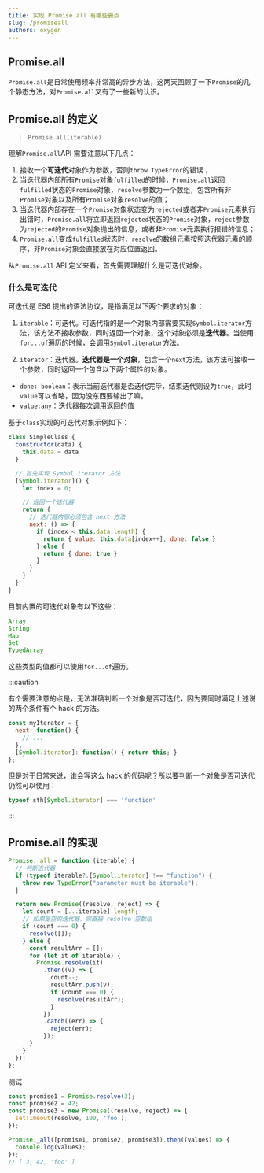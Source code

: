 ```yaml
---
title: 实现 Promise.all 有哪些要点
slug: /promiseall
authors: oxygen
---
```


## Promise.all

`Promise.all`是日常使用频率非常高的异步方法，这两天回顾了一下`Promise`的几个静态方法，对`Promise.all`又有了一些新的认识。

<!--truncate-->

## Promise.all 的定义

> `Promise.all(iterable)`

理解`Promise.all`API 需要注意以下几点：

1. 接收一个**可迭代**对象作为参数，否则`throw TypeError`的错误；
2. 当迭代器内部所有`Promise`对象`fulfilled`的时候，`Promise.all`返回`fulfilled`状态的`Promise`对象，`resolve`参数为一个数组，包含所有非`Promise`对象以及所有`Promise`对象`resolve`的值；
3. 当迭代器内部存在一个`Promise`对象状态变为`rejected`或者非`Promise`元素执行出错时，`Promise.all`将立即返回`rejected`状态的`Promise`对象，`reject`参数为`rejected`的`Promise`对象抛出的信息，或者非`Promise`元素执行报错的信息；
4. `Promise.all`变成`fulfilled`状态时，`resolve`的数组元素按照迭代器元素的顺序，非`Promise`对象会直接放在对应位置返回。

从`Promise.all` API 定义来看，首先需要理解什么是可迭代对象。

### 什么是可迭代

可迭代是 ES6 提出的语法协议，是指满足以下两个要求的对象：

1. `iterable`：可迭代。可迭代指的是一个对象内部需要实现`Symbol.iterator`方法，该方法不接收参数，同时返回一个对象，这个对象必须是**迭代器**。当使用`for...of`遍历的时候，会调用`Symbol.iterator`方法。

2. `iterator`：迭代器。**迭代器是一个对象**，包含一个`next`方法，该方法可接收一个参数，同时返回一个包含以下两个属性的对象。

- `done: boolean`：表示当前迭代器是否迭代完毕，结束迭代则设为`true`，此时`value`可以省略，因为没东西要输出了嘛。
- `value:any`：迭代器每次调用返回的值

基于`class`实现的可迭代对象示例如下：

```js
class SimpleClass {
  constructor(data) {
    this.data = data
  }

  // 首先实现 Symbol.iterator 方法
  [Symbol.iterator]() {
    let index = 0;

    // 返回一个迭代器
    return {
      // 迭代器内部必须包含 next 方法
      next: () => {
        if (index < this.data.length) {
          return { value: this.data[index++], done: false }
        } else {
          return { done: true }
        }
      }
    }
  }
}
```

目前内置的可迭代对象有以下这些：

```js
Array
String
Map
Set
TypedArray
```

这些类型的值都可以使用`for...of`遍历。

:::caution

有个需要注意的点是，无法准确判断一个对象是否可迭代，因为要同时满足上述说的两个条件有个 hack 的方法。

```js
const myIterator = {
  next: function() {
    // ...
  },
  [Symbol.iterator]: function() { return this; }
};
```

但是对于日常来说，谁会写这么 hack 的代码呢？所以要判断一个对象是否可迭代仍然可以使用：

```js
typeof sth[Symbol.iterator] === 'function'
```

:::

## Promise.all 的实现

```js
Promise._all = function (iterable) {
  // 判断迭代器
  if (typeof iterable?.[Symbol.iterator] !== "function") {
    throw new TypeError("parameter must be iterable");
  }

  return new Promise((resolve, reject) => {
    let count = [...iterable].length;
    // 如果是空的迭代器，则直接 resolve 空数组
    if (count === 0) {
      resolve([]);
    } else {
      const resultArr = [];
      for (let it of iterable) {
        Promise.resolve(it)
          .then((v) => {
            count--;
            resultArr.push(v);
            if (count === 0) {
              resolve(resultArr);
            }
          })
          .catch((err) => {
            reject(err);
          });
      }
    }
  });
};
```

测试

```js
const promise1 = Promise.resolve(3);
const promise2 = 42;
const promise3 = new Promise((resolve, reject) => {
  setTimeout(resolve, 100, 'foo');
});

Promise._all([promise1, promise2, promise3]).then((values) => {
  console.log(values);
});
// [ 3, 42, 'foo' ]
```



